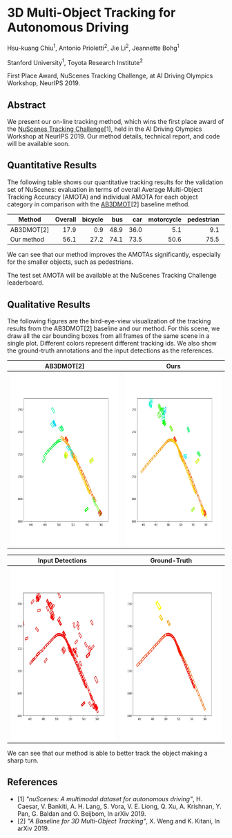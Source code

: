 # 3D Multi-Object Tracking for Autonomous Driving

Hsu-kuang Chiu<sup>1</sup>, Antonio Prioletti<sup>2</sup>, Jie Li<sup>2</sup>, Jeannette Bohg<sup>1</sup>

Stanford University<sup>1</sup>, Toyota Research Institute<sup>2</sup>

First Place Award, NuScenes Tracking Challenge, at AI Driving Olympics Workshop, NeurIPS 2019. 

## Abstract

We present our on-line tracking method, which wins the first place award of the [NuScenes Tracking Challenge](https://www.nuscenes.org/tracking)[1], held in the AI Driving Olympics Workshop at NeurIPS 2019. Our method details, technical report, and code will be available soon.

## Quantitative Results

The following table shows our quantitative tracking results for the validation set of NuScenes: evaluation in terms of overall Average Multi-Object Tracking Accuracy (AMOTA) and individual AMOTA for each object category in comparison with the [AB3DMOT](https://github.com/xinshuoweng/AB3DMOT)[2] baseline method.

Method | Overall | bicycle | bus | car | motorcycle | pedestrian | trailer | truck
---------- | --: | --: | --: | --: | --: | --: | --: | --: 
AB3DMOT[2] | 17.9 |  0.9 | 48.9 | 36.0 |  5.1 |  9.1 | 11.1 | 14.2
Our method | 56.1 | 27.2 | 74.1 | 73.5 | 50.6 | 75.5 | 33.7 | 58.0

We can see that our method improves the AMOTAs significantly, especially for the smaller objects, such as pedestrians.

The test set AMOTA will be available at the NuScenes Tracking Challenge leaderboard.

## Qualitative Results

The following figures are the bird-eye-view visualization of the tracking results from the AB3DMOT[2] baseline and our method. For this scene, we draw all the car bounding boxes from all frames of the same scene in a single plot. Different colors represent different tracking ids. We also show the ground-truth annotations and the input detections as the references.


AB3DMOT[2] | Ours 
:---:|:---:
<img src="images/ab3dmot.jpg" width=400px height=400px> | <img src="images/ours.jpg" width=400px height=400px>


Input Detections | Ground-Truth
:---:|:---:
<img src="images/detection.jpg" width=400px height=400px> | <img src="images/gt.jpg" width=400px height=400px>

We can see that our method is able to better track the object making a sharp turn.

## References
- \[1\] *"nuScenes: A multimodal dataset for autonomous driving"*, H. Caesar, V. Bankiti, A. H. Lang, S. Vora, V. E. Liong, Q. Xu, A. Krishnan, Y. Pan, G. Baldan and O. Beijbom, In arXiv 2019.
- \[2\] *"A Baseline for 3D Multi-Object Tracking"*, X. Weng and K. Kitani, In arXiv 2019.

